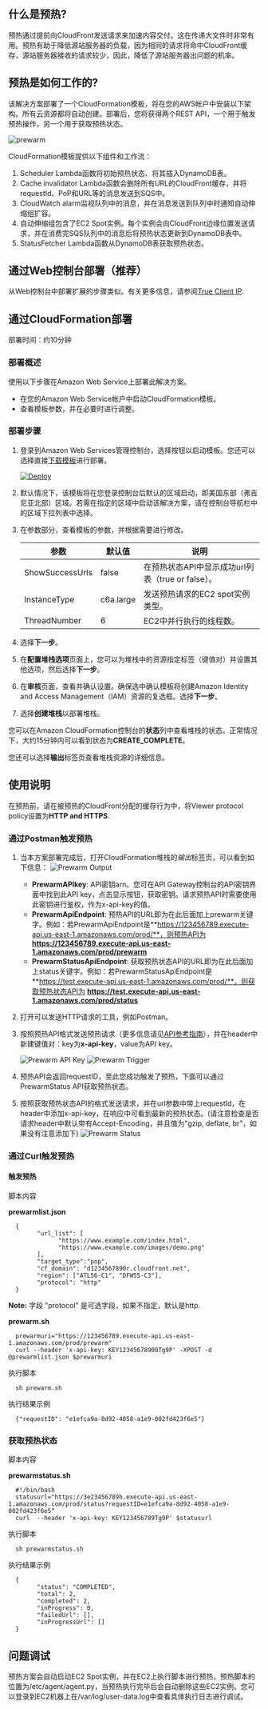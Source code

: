 ## 什么是预热?
预热通过提前向CloudFront发送请求来加速内容交付。这在传递大文件时非常有用。预热有助于降低源站服务器的负载，因为相同的请求将命中CloudFront缓存，源站服务器接收的请求较少，因此，降低了源站服务器出问题的机率。

## 预热是如何工作的?
该解决方案部署了一个CloudFormation模板，将在您的AWS帐户中安装以下架构。所有云资源都将自动创建。部署后，您将获得两个REST API，一个用于触发预热操作，另一个用于获取预热状态。


![prewarm](../../images/prewarm-arch.png)

CloudFormation模板提供以下组件和工作流：

1. Scheduler Lambda函数将初始预热状态、将其插入DynamoDB表。
2. Cache invalidator Lambda函数会删除所有URL的CloudFront缓存，并将requestId、PoP和URL等的消息发送到SQS中。
3. CloudWatch alarm监视队列中的消息，并在消息发送到队列中时通知自动伸缩组扩容。
4. 自动伸缩组包含了EC2 Spot实例。每个实例会向CloudFront边缘位置发送请求，并在消费完SQS队列中的消息后将预热状态更新到DynamoDB表中。
5. StatusFetcher Lambda函数从DynamoDB表获取预热状态。


## 通过Web控制台部署（推荐）

从Web控制台中部署扩展的步骤类似。有关更多信息，请参阅[True Client IP](true-client-ip.md).

## 通过CloudFormation部署
 
部署时间：约10分钟

### 部署概述

使用以下步骤在Amazon Web Service上部署此解决方案。

- 在您的Amazon Web Service帐户中启动CloudFormation模板。
- 查看模板参数，并在必要时进行调整。

### 部署步骤

1. 登录到Amazon Web Services管理控制台，选择按钮以启动模板。您还可以选择直接[下载模板](https://aws-gcr-solutions.s3.amazonaws.com/Aws-cloudfront-extensions/latest/custom-domain/PrewarmStack.template.json)进行部署。

      [![Deploy](../../images/deploy_button.png)](https://console.aws.amazon.com/cloudformation/home?region=us-east-1#/stacks/new?stackName=prewarm&templateURL=https://aws-gcr-solutions.s3.amazonaws.com/Aws-cloudfront-extensions/latest/custom-domain/PrewarmStack.template.json)


2. 默认情况下，该模板将在您登录控制台后默认的区域启动，即美国东部（弗吉尼亚北部）区域。若需在指定的区域中启动该解决方案，请在控制台导航栏中的区域下拉列表中选择。

3. 在参数部分，查看模板的参数，并根据需要进行修改。

      | 参数             | 默认值 | 说明  |
      |-----------|---------------|---------|
      | ShowSuccessUrls | false | 在预热状态API中显示成功url列表（true or false）。 |
      | InstanceType | c6a.large | 发送预热请求的EC2 spot实例类型。 |
      | ThreadNumber | 6 | EC2中并行执行的线程数。 |
  

4. 选择**下一步**。
5. 在**配置堆栈选项**页面上，您可以为堆栈中的资源指定标签（键值对）并设置其他选项，然后选择**下一步**。
6. 在**审核**页面，查看并确认设置。确保选中确认模板将创建Amazon Identity and Access Management（IAM）资源的复选框。选择**下一步**。
7. 选择**创建堆栈**以部署堆栈。

您可以在Amazon CloudFormation控制台的**状态**列中查看堆栈的状态。正常情况下，大约15分钟内可以看到状态为**CREATE_COMPLETE**。

您还可以选择**输出**标签页查看堆栈资源的详细信息。

## 使用说明


在预热前，请在被预热的CloudFront分配的缓存行为中，将Viewer protocol policy设置为**HTTP and HTTPS**.


### 通过Postman触发预热

1. 当本方案部署完成后，打开CloudFormation堆栈的*输出*标签页，可以看到如下信息：
    ![Prewarm Output](../../images/prewarm_output.png)

    - **PrewarmAPIkey**: API密钥arn。您可在API Gateway控制台的API密钥界面中找到此API key，点击显示按钮，获取密钥。请求预热API时需要使用此密钥进行鉴权，作为x-api-key的值。
    - **PrewarmApiEndpoint**: 预热API的URL即为在此后面加上prewarm关键字。例如：若PrewarmApiEndpoint是**https://123456789.execute-api.us-east-1.amazonaws.com/prod/**，则预热API为 **https://123456789.execute-api.us-east-1.amazonaws.com/prod/prewarm**
    - **PrewarmStatusApiEndpoint**: 获取预热状态API的URL即为在此后面加上status关键字。例如：若PrewarmStatusApiEndpoint是**https://test.execute-api.us-east-1.amazonaws.com/prod/**，则获取预热状态API为 **https://test.execute-api.us-east-1.amazonaws.com/prod/status**
2. 打开可以发送HTTP请求的工具，例如Postman。
3. 按照预热API格式发送预热请求（更多信息请见[API参考指南](../api-reference-guide/extension-repository.md#pre-warming)），并在header中新建键值对：key为**x-api-key**，value为API key。

    ![Prewarm API Key](../images/prewarm_apikey.png)
    ![Prewarm Trigger](../images/prewarm_trigger_new.png)

4. 预热API会返回requestID，至此您成功触发了预热，下面可以通过PrewarmStatus API获取预热状态。
5. 按照获取预热状态API的格式发送请求，并在url参数中带上requestId，在header中添加x-api-key，在响应中可看到最新的预热状态。(请注意检查是否请求header中默认带有Accept-Encoding，并且值为"gzip, deflate, br"，如果没有注意添加下)
    ![Prewarm Status](../images/prewarm_status.png)


### 通过Curl触发预热

#### 触发预热

脚本内容

**prewarmlist.json**

      {
            "url_list": [
                  "https://www.example.com/index.html",
                  "https://www.example.com/images/demo.png"
            ],
            "target_type":"pop",
            "cf_domain": "d1234567890r.cloudfront.net",
            "region": ["ATL56-C1", "DFW55-C3"],
            "protocol": "http"
      }

**Note:**
    字段 "protocol" 是可选字段，如果不指定，默认是http.

**prewarm.sh**


      prewarmuri="https://123456789.execute-api.us-east-1.amazonaws.com/prod/prewarm"
      curl --header 'x-api-key: KEY12345678900Tg9P' -XPOST -d @prewarmlist.json $prewarmuri


执行脚本

      sh prewarm.sh


执行结果示例

      {"requestID": "e1efca9a-8d92-4058-a1e9-002fd423f6e5"}


### 获取预热状态

脚本内容

**prewarmstatus.sh**

      #!/bin/bash
      statusurl="https://3e23456789h.execute-api.us-east-1.amazonaws.com/prod/status?requestID=e1efca9a-8d92-4058-a1e9-002fd423f6e5“
      curl  --header 'x-api-key: KEY123456789Tg9P' $statusurl

执行脚本

      sh prewarmstatus.sh

执行结果示例

      {
            "status": "COMPLETED",
            "total": 2,
            "completed": 2,
            "inProgress": 0,
            "failedUrl": [],
            "inProgressUrl": []
      }


## 问题调试

预热方案会自动启动EC2 Spot实例，并在EC2上执行脚本进行预热，预热脚本的位置为/etc/agent/agent.py，当预热执行完毕后会自动删除这些EC2实例。您可以登录到EC2机器上在/var/log/user-data.log中查看具体执行日志进行调试。

